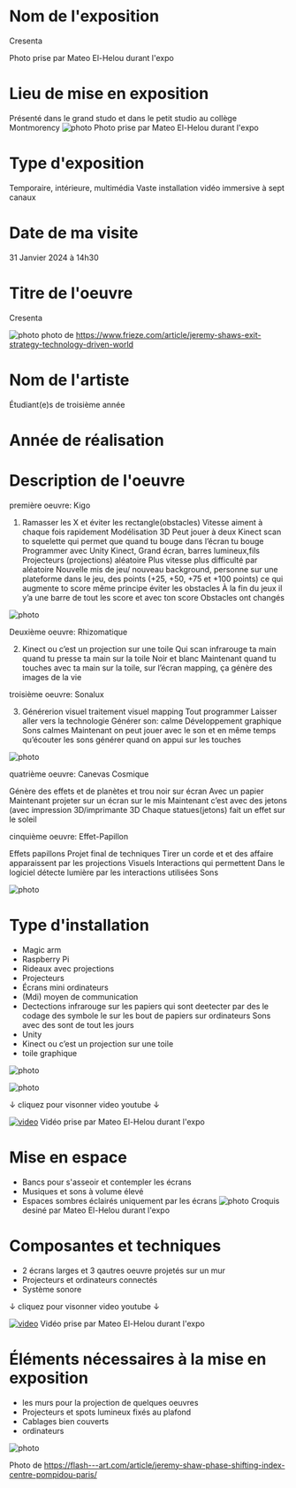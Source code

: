 # Nom de l'exposition
Cresenta

Photo prise par Mateo El-Helou durant l'expo


# Lieu de mise en exposition
Présenté dans le grand studo et dans le petit studio au collège Montmorency
![photo](Medias/2_entree.jpg)
Photo prise par Mateo El-Helou durant l'expo


# Type d'exposition
Temporaire, intérieure, multimédia
Vaste installation vidéo immersive à sept canaux


# Date de ma visite
31 Janvier 2024 à 14h30


# Titre de l'oeuvre
Cresenta 

![photo](Medias/6_ensemble.jpeg)
photo de https://www.frieze.com/article/jeremy-shaws-exit-strategy-technology-driven-world


# Nom de l'artiste
Étudiant(e)s de troisième année


# Année de réalisation



# Description de l'oeuvre

première oeuvre: Kigo

1. Ramasser les X et éviter les rectangle(obstacles)
Vitesse aiment à chaque fois rapidement
Modélisation 3D
Peut jouer à deux
Kinect scan to squelette qui permet que quand tu bouge dans l’écran tu bouge
Programmer avec Unity
Kinect, Grand écran, barres lumineux,fils
Projecteurs (projections)
aléatoire
Plus vitesse plus difficulté par aléatoire
Nouvelle mis de jeu/ nouveau background, personne sur une plateforme dans le jeu, des points (+25, +50, +75 et +100 points) ce qui augmente to score
même principe éviter les obstacles
À la fin du jeux il y’a une barre de tout les score et avec ton score
Obstacles ont changés

![photo](Media/Kigo.jpg)


Deuxième oeuvre: Rhizomatique

2. Kinect ou c’est un projection sur une toile
Qui scan infrarouge ta main quand tu presse ta main sur la toile
Noir et blanc
Maintenant quand tu touches avec ta main sur la toile, sur l’écran mapping, ça génère des images de la vie

troisième oeuvre: Sonalux

3. Générerion visuel traitement visuel mapping
Tout programmer
Laisser aller vers la technologie
Générer son: calme
Développement graphique
Sons calmes
Maintenant on peut jouer avec le son et en même temps qu’écouter les sons générer quand on appui sur les touches

![photo](Media/Sonalux.jpg)


quatrième oeuvre: Canevas Cosmique

Génère des effets et de planètes et trou noir sur écran
Avec un papier
Maintenant projeter sur un écran sur le mis
Maintenant c’est avec des jetons (avec impression 3D/imprimante 3D
Chaque statues(jetons) fait un effet sur le soleil

cinquième oeuvre: Effet-Papillon

Effets papillons
Projet final de techniques
Tirer un corde et et des affaire apparaissent par les projections
Visuels
Interactions qui permettent
Dans le logiciel détecte lumière par les interactions utilisées
Sons


![photo](Media/Effet-Papillon.jpg)


# Type d'installation
- Magic arm
- Raspberry Pi
- Rideaux avec projections
- Projecteurs
- Écrans mini ordinateurs
- (Mdi) moyen de communication
- Dectections infrarouge sur les papiers qui sont deetecter par des le codage des symbole le sur les bout de papiers sur ordinateurs
Sons avec des sont de tout les jours
- Unity
- Kinect ou c’est un projection sur une toile
- toile graphique

![photo](Media/image_1.jpg)

![photo](Media/image_2.jpg)






↓ cliquez pour visonner video youtube ↓

[![video](https://img.youtube.com/vi/Ic0WBa8TNrA/0.jpg)](https://www.youtube.com/watch?v=Ic0WBa8TNrA)
Vidéo prise par Mateo El-Helou durant l'expo


# Mise en espace
- Bancs pour s'asseoir et contempler les écrans
- Musiques et sons à volume élevé
- Espaces sombres éclairés uniquement par les écrans
![photo](Medias/3_Croquis.png)
Croquis desiné par Mateo El-Helou durant l'expo



# Composantes et techniques
- 2 écrans larges et 3 qautres oeuvre projetés sur un mur
- Projecteurs et ordinateurs connectés
- Système sonore

  
↓ cliquez pour visonner video youtube ↓

[![video](https://img.youtube.com/vi/Sk9EG3TkOAA/0.jpg)](https://www.youtube.com/watch?v=Sk9EG3TkOAA)
Vidéo prise par Mateo El-Helou durant l'expo



# Éléments nécessaires à la mise en exposition
- les murs pour la projection de quelques oeuvres
- Projecteurs et spots lumineux fixés au plafond
- Cablages bien couverts
- ordinateurs
  
![photo](Medias/9_elements.jpeg)

Photo de https://flash---art.com/article/jeremy-shaw-phase-shifting-index-centre-pompidou-paris/
